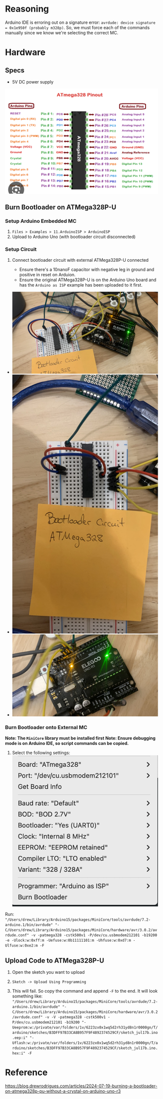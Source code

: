 # Reasoning

Arduino IDE is erroring out on a signature error: `avrdude: device signature = 0x1e950f (probably m328p)`. So, we must force each of the commands manually since we know we're selecting the correct MC.

# Hardware

## Specs

- 5V DC power supply

![](/ATMega328Pinout.png)

## Burn Bootloader on ATMega328P-U

### Setup Arduino Embedded MC

1. `Files > Examples > 11.ArduinoISP > ArduinoESP`
2. Upload to Arduino Uno (with bootloader circuit disconnected)

### Setup Circuit

1. Connect bootloader circuit with external ATMega328P-U connected

   - Ensure there's a 10nanoF capacitor with negative leg in ground and positive in reset on Arduion.
   - Ensure the original ATMega328P-U is on the Arduino Uno board and has the `Arduino as ISP` example has been uploaded to it first.

- ![](/IMG_2707.jpg)
- ![](/IMG_2708.jpg)
- ![](/IMG_2709.jpg)

### Burn Bootloader onto External MC

**Note: The `MiniCore` library must be installed first**
**Note: Ensure debugging mode is on Arduino IDE, so script commands can be copied.**

1. Select the following settings:
   ![](/settings.png)

Run: `"/Users/drew/Library/Arduino15/packages/MiniCore/tools/avrdude/7.2-arduino.1/bin/avrdude" "-C/Users/drew/Library/Arduino15/packages/MiniCore/hardware/avr/3.0.2/avrdude.conf" -v -patmega328 -cstk500v1 -P/dev/cu.usbmodem212101 -b19200 -e -Ulock:w:0xff:m -Uefuse:w:0b11111101:m -Uhfuse:w:0xd7:m -Ulfuse:w:0xe2:m -F`

## Upload Code to ATMega328P-U

1. Open the sketch you want to upload
2. `Sketch -> Upload Using Programming`

3. This will fail. So copy the command and append `-F` to the end. It will look something like: `"/Users/drew/Library/Arduino15/packages/MiniCore/tools/avrdude/7.2-arduino.1/bin/avrdude" "-C/Users/drew/Library/Arduino15/packages/MiniCore/hardware/avr/3.0.2/avrdude.conf" -v -V -patmega328 -cstk500v1 -P/dev/cu.usbmodem212101 -b19200 "-Ueeprom:w:/private/var/folders/1v/6223zx0x1wq5d2rh31yd8n1r0000gn/T/arduino/sketches/B3DFF97B33CA8B957F9F4892374529CF/sketch_jul17b.ino.eep:i" "-Uflash:w:/private/var/folders/1v/6223zx0x1wq5d2rh31yd8n1r0000gn/T/arduino/sketches/B3DFF97B33CA8B957F9F4892374529CF/sketch_jul17b.ino.hex:i" -F`

# Reference

https://blog.drewrodrigues.com/articles/2024-07-19-burning-a-bootloader-on-atmega328p-pu-without-a-crystal-on-arduino-uno-r3
